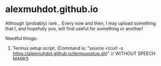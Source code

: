 # alexmuhdot.github.io

Although (probably) rare... Every now and then, I may upload something that I, and hopefully you, will find useful for something or another!

Needful things:

1) Termux setup script. (Command is: "source <(curl -s https://alexmuhdot.github.io/termuxsetup.sh)" // WITHOUT SPEECH MARKS
